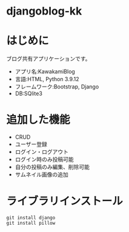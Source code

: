 <h1>djangoblog-kk</h1>

<h1>はじめに</h1>
ブログ共有アプリケーションです。<br>

- アプリ名:KawakamiBlog
- 言語:HTML, Python 3.9.12
- フレームワーク:Bootstrap, Django
- DB:SQlite3

<h1>追加した機能</h1>

- CRUD
- ユーザー登録
- ログイン・ログアウト
- ログイン時のみ投稿可能
- 自分の投稿のみ編集、削除可能
- サムネイル画像の追加


<h1>ライブラリインストール</h1>

```
git install django
git install pillow
```
